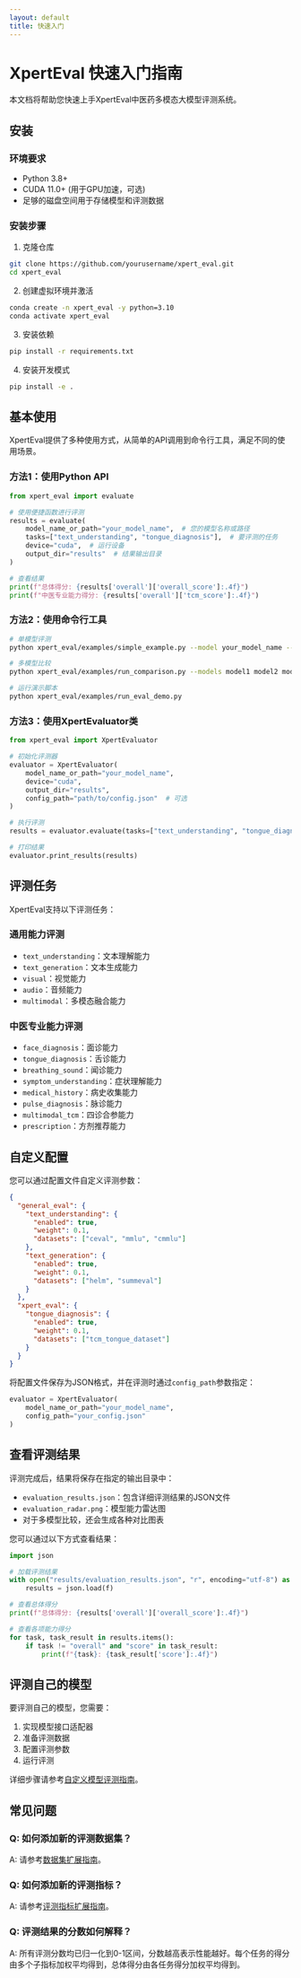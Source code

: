 ```yaml
---
layout: default
title: 快速入门
---
```


# XpertEval 快速入门指南

本文档将帮助您快速上手XpertEval中医药多模态大模型评测系统。

## 安装

### 环境要求

- Python 3.8+
- CUDA 11.0+ (用于GPU加速，可选)
- 足够的磁盘空间用于存储模型和评测数据

### 安装步骤

1. 克隆仓库

```bash
git clone https://github.com/yourusername/xpert_eval.git
cd xpert_eval
```

2. 创建虚拟环境并激活

```bash
conda create -n xpert_eval -y python=3.10
conda activate xpert_eval
```

3. 安装依赖

```bash
pip install -r requirements.txt
```

4. 安装开发模式

```bash
pip install -e .
```

## 基本使用

XpertEval提供了多种使用方式，从简单的API调用到命令行工具，满足不同的使用场景。

### 方法1：使用Python API

```python
from xpert_eval import evaluate

# 使用便捷函数进行评测
results = evaluate(
    model_name_or_path="your_model_name",  # 您的模型名称或路径
    tasks=["text_understanding", "tongue_diagnosis"],  # 要评测的任务
    device="cuda",  # 运行设备
    output_dir="results"  # 结果输出目录
)

# 查看结果
print(f"总体得分: {results['overall']['overall_score']:.4f}")
print(f"中医专业能力得分: {results['overall']['tcm_score']:.4f}")
```

### 方法2：使用命令行工具

```bash
# 单模型评测
python xpert_eval/examples/simple_example.py --model your_model_name --tasks text_understanding tongue_diagnosis

# 多模型比较
python xpert_eval/examples/run_comparison.py --models model1 model2 model3 --model_names "模型1" "模型2" "模型3"

# 运行演示脚本
python xpert_eval/examples/run_eval_demo.py
```

### 方法3：使用XpertEvaluator类

```python
from xpert_eval import XpertEvaluator

# 初始化评测器
evaluator = XpertEvaluator(
    model_name_or_path="your_model_name",
    device="cuda",
    output_dir="results",
    config_path="path/to/config.json"  # 可选
)

# 执行评测
results = evaluator.evaluate(tasks=["text_understanding", "tongue_diagnosis"])

# 打印结果
evaluator.print_results(results)
```

## 评测任务

XpertEval支持以下评测任务：

### 通用能力评测

- `text_understanding`：文本理解能力
- `text_generation`：文本生成能力
- `visual`：视觉能力
- `audio`：音频能力
- `multimodal`：多模态融合能力

### 中医专业能力评测

- `face_diagnosis`：面诊能力
- `tongue_diagnosis`：舌诊能力
- `breathing_sound`：闻诊能力
- `symptom_understanding`：症状理解能力
- `medical_history`：病史收集能力
- `pulse_diagnosis`：脉诊能力
- `multimodal_tcm`：四诊合参能力
- `prescription`：方剂推荐能力

## 自定义配置

您可以通过配置文件自定义评测参数：

```json
{
  "general_eval": {
    "text_understanding": {
      "enabled": true,
      "weight": 0.1,
      "datasets": ["ceval", "mmlu", "cmmlu"]
    },
    "text_generation": {
      "enabled": true,
      "weight": 0.1,
      "datasets": ["helm", "summeval"]
    }
  },
  "xpert_eval": {
    "tongue_diagnosis": {
      "enabled": true,
      "weight": 0.1,
      "datasets": ["tcm_tongue_dataset"]
    }
  }
}
```

将配置文件保存为JSON格式，并在评测时通过`config_path`参数指定：

```python
evaluator = XpertEvaluator(
    model_name_or_path="your_model_name",
    config_path="your_config.json"
)
```

## 查看评测结果

评测完成后，结果将保存在指定的输出目录中：

- `evaluation_results.json`：包含详细评测结果的JSON文件
- `evaluation_radar.png`：模型能力雷达图
- 对于多模型比较，还会生成各种对比图表

您可以通过以下方式查看结果：

```python
import json

# 加载评测结果
with open("results/evaluation_results.json", "r", encoding="utf-8") as f:
    results = json.load(f)

# 查看总体得分
print(f"总体得分: {results['overall']['overall_score']:.4f}")

# 查看各项能力得分
for task, task_result in results.items():
    if task != "overall" and "score" in task_result:
        print(f"{task}: {task_result['score']:.4f}")
```

## 评测自己的模型

要评测自己的模型，您需要：

1. 实现模型接口适配器
2. 准备评测数据
3. 配置评测参数
4. 运行评测

详细步骤请参考[自定义模型评测指南](custom_model_eval.md)。

## 常见问题

### Q: 如何添加新的评测数据集？

A: 请参考[数据集扩展指南](dataset_extension.md)。

### Q: 如何添加新的评测指标？

A: 请参考[评测指标扩展指南](metrics_extension.md)。

### Q: 评测结果的分数如何解释？

A: 所有评测分数均已归一化到0-1区间，分数越高表示性能越好。每个任务的得分由多个子指标加权平均得到，总体得分由各任务得分加权平均得到。 